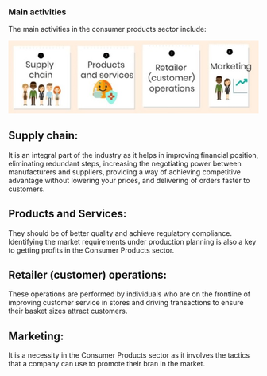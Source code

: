 ### Main activities

The main activities in the consumer products sector include:

![Retail Industry](/Consumer_images/5.JPG)

## Supply chain: 
It is an integral part of the industry as it helps in improving financial position, eliminating redundant steps, increasing the negotiating power between manufacturers and suppliers, providing a way of achieving competitive advantage without lowering your prices, and delivering of orders faster to customers.

## Products and Services: 
They should be of better quality and achieve regulatory compliance. Identifying the market requirements under production planning is also a key to getting profits in the Consumer Products sector.

## Retailer (customer) operations: 
These operations are performed by individuals who are on the frontline of improving customer service in stores and driving transactions to ensure their basket sizes attract customers.

## Marketing: 
It is a necessity in the Consumer Products sector as it involves the tactics that a company can use to promote their bran in the market.

